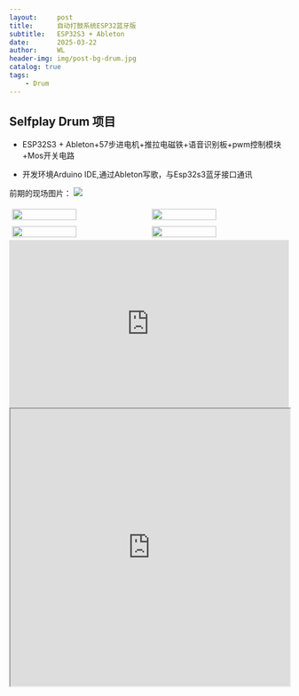 ```yaml
---
layout:     post
title:      自动打鼓系统ESP32蓝牙版
subtitle:   ESP32S3 + Ableton
date:       2025-03-22
author:     WL
header-img: img/post-bg-drum.jpg
catalog: true
tags:
    - Drum
---
```


## Selfplay Drum 项目

- ESP32S3 + Ableton+57步进电机+推拉电磁铁+语音识别板+pwm控制模块+Mos开关电路

- 开发环境Arduino IDE,通过Ableton写歌，与Esp32s3蓝牙接口通讯  

前期的现场图片：
![](https://nibilu.oss-cn-beijing.aliyuncs.com/selfplaydrum/DrumPlayBle.jpg)  
<div style="display: flex; flex-wrap: wrap; justify-content: center;">
    <img src="https://nibilu.oss-cn-beijing.aliyuncs.com/selfplaydrum/youdu%E5%9B%BE%E7%89%8720250305125209.jpeg" style="width: 48%; margin: 1%;" />
    <img src="https://nibilu.oss-cn-beijing.aliyuncs.com/selfplaydrum/youdu%E5%9B%BE%E7%89%8720250305125219.jpeg" style="width: 48%; margin: 1%;" />
</div>
<div style="display: flex; flex-wrap: wrap; justify-content: center;">
    <img src="https://nibilu.oss-cn-beijing.aliyuncs.com/selfplaydrum/youdu%E5%9B%BE%E7%89%8720250305125226.jpeg" style="width: 48%; margin: 1%;" />
    <img src="https://nibilu.oss-cn-beijing.aliyuncs.com/selfplaydrum/youdu%E5%9B%BE%E7%89%8720250305125222.jpeg" style="width: 48%; margin: 1%;" />
</div>
<div style="position: relative; padding: 30% 45%;">
  <iframe style="position: absolute; width: 100%; height: 100%; left: 0; top: 0;" src="http://nas1.cscecxbjz.cn:12345/?launchApp=SYNO.VideoController2.Application&SynoToken=PUL4KhaCtJXak&launchParam=player_id%3Dstreaming%26browse_type%3Dfilevideo%26video_type%3Dfilevideo%26is_drive%3Dfalse%26path%3D%252Fvolume1%252F%25E4%25BF%25A1%25E6%2581%25AF%25E6%25A1%25A3%25E6%25A1%2588%25E9%2583%25A8%252FDidgeridoo%252FRhythm%2520Library%252F02BeginnerRhythmsIntroduction_2025_03_21_17_12_29_924.mp4" frameborder="no" scrolling="no"> </iframe>
  </div> 
  <iframe src="http://nas1.cscecxbjz.cn:12345/?launchApp=SYNO.VideoController2.Application&SynoToken=PUL4KhaCtJXak&launchParam=player_id%3Dstreaming%26browse_type%3Dfilevideo%26video_type%3Dfilevideo%26is_drive%3Dfalse%26path%3D%252Fvolume1%252F%25E4%25BF%25A1%25E6%2581%25AF%25E6%25A1%25A3%25E6%25A1%2588%25E9%2583%25A8%252FDidgeridoo%252FRhythm%2520Library%252F02BeginnerRhythmsIntroduction_2025_03_21_17_12_29_924.mp4" width="100%" height="500" allowfullscreen></iframe>
